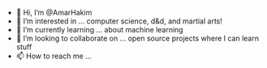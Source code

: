 - 👋 Hi, I’m @AmarHakim
- 👀 I’m interested in ... computer science, d&d, and martial arts!
- 🌱 I’m currently learning ... about machine learning
- 💞️ I’m looking to collaborate on ... open source projects where I can learn stuff
- 📫 How to reach me ... 

<!---
AmarHakim/AmarHakim is a ✨ special ✨ repository because its `README.md` (this file) appears on your GitHub profile.
You can click the Preview link to take a look at your changes.
--->
